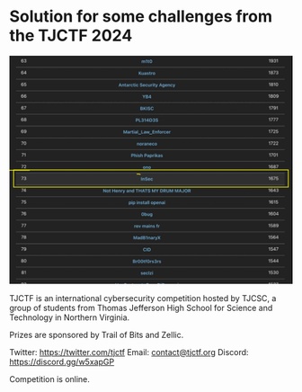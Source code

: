 # Solution for some challenges from the TJCTF 2024

![alt text](scoreboard.jpg)


TJCTF is an international cybersecurity competition hosted by TJCSC, a group of students from Thomas Jefferson High School for Science and Technology in Northern Virginia.

Prizes are sponsored by Trail of Bits and Zellic.

Twitter: https://twitter.com/tjctf
Email: contact@tjctf.org
Discord: https://discord.gg/w5xapGP

Competition is online.